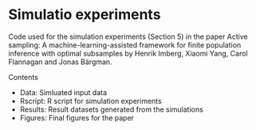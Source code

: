 # Simulatio experiments

Code used for the simulation experiments (Section 5) in the paper Active sampling: A machine-learning-assisted framework for finite population inference with optimal subsamples by Henrik Imberg, Xiaomi Yang, Carol Flannagan and Jonas Bärgman.

Contents
* Data: Simluated input data
* Rscript: R script for simulation experiments
* Results: Result datasets generated from the simulations
* Figures: Final figures for the paper
